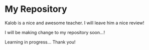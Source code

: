 # My Repository

Kalob is a nice and awesome teacher. I will leave him a nice review!

I will be making change to my repository soon...!

Learning in progress... Thank you!
